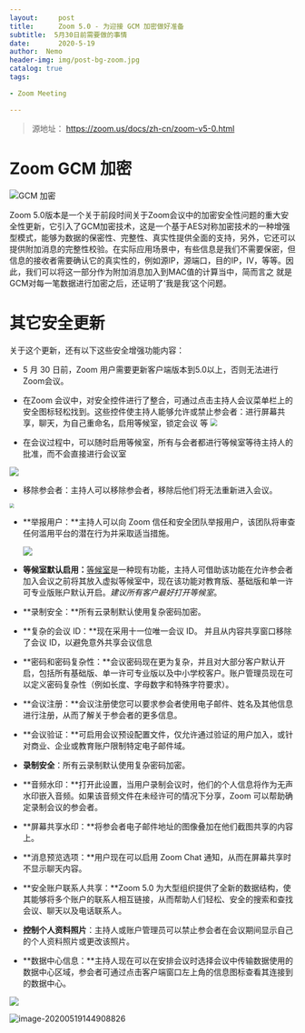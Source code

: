 ```yaml
---
layout:     post
title:      Zoom 5.0 - 为迎接 GCM 加密做好准备
subtitle:  5月30日前需要做的事情
date:       2020-5-19
author:  Nemo
header-img: img/post-bg-zoom.jpg
catalog: true
tags:

- Zoom Meeting

---
```


> 源地址： https://zoom.us/docs/zh-cn/zoom-v5-0.html

# Zoom GCM 加密

![GCM 加密](https://raw.githubusercontent.com/tangx007/tangx007.github.io/master/img/20200519135822.png)

Zoom 5.0版本是一个关于前段时间关于Zoom会议中的加密安全性问题的重大安全性更新，它引入了GCM加密技术，这是一个基于AES对称加密技术的一种增强型模式，能够为数据的保密性、完整性、真实性提供全面的支持，另外，它还可以提供附加消息的完整性校验。在实际应用场景中，有些信息是我们不需要保密，但信息的接收者需要确认它的真实性的，例如源IP，源端口，目的IP，IV，等等。因此，我们可以将这一部分作为附加消息加入到MAC值的计算当中，简而言之 就是GCM对每一笔数据进行加密之后，还证明了‘我是我’这个问题。

# 其它安全更新

关于这个更新，还有以下这些安全增强功能内容：

- 5 月 30 日前，Zoom 用户需要更新客户端版本到5.0以上，否则无法进行Zoom会议。
- 在Zoom 会议中，对安全控件进行了整合，可通过点击主持人会议菜单栏上的安全图标轻松找到。这些控件使主持人能够允许或禁止参会者：进行屏幕共享，聊天，为自己重命名，启用等候室，锁定会议 等
  <img src="https://raw.githubusercontent.com/tangx007/tangx007.github.io/master/img/20200519142242.png" style="zoom:80%;" />

- 在会议过程中，可以随时启用等候室，所有与会者都进行等候室等待主持人的批准，而不会直接进行会议室

![](https://raw.githubusercontent.com/tangx007/tangx007.github.io/master/img/20200519142431.png)

- 移除参会者：主持人可以移除参会者，移除后他们将无法重新进入会议。


<img src="https://raw.githubusercontent.com/tangx007/tangx007.github.io/master/img/bfe17c574bd0f0cab7ad9867894c785.jpg" style="zoom:50%;" />

- **举报用户：**主持人可以向 Zoom 信任和安全团队举报用户，该团队将审查任何滥用平台的潜在行为并采取适当措施。

  ![](https://raw.githubusercontent.com/tangx007/tangx007.github.io/master/img/20200519145418.png)

- **等候室默认启用：**[等候室](https://support.zoom.us/hc/en-us/articles/115000332726-Waiting-Room)是一种现有功能，主持人可借助该功能在允许参会者加入会议之前将其放入虚拟等候室中，现在该功能对教育版、基础版和单一许可专业版账户默认开启。*建议所有客户最好打开等候室*。

- **录制安全：**所有云录制默认使用复杂密码加密。

- **复杂的会议 ID：**现在采用十一位唯一会议 ID。 并且从内容共享窗口移除了会议 ID，以避免意外共享会议信息

- **密码和密码复杂性：**会议密码现在更为复杂，并且对大部分客户默认开启，包括所有基础版、单一许可专业版以及中小学校客户。账户管理员现在可以定义密码复杂性（例如长度、字母数字和特殊字符要求）。

- **会议注册：**会议注册使您可以要求参会者使用电子邮件、姓名及其他信息进行注册，从而了解关于参会者的更多信息。

- **会议验证：**可启用会议预设配置文件，仅允许通过验证的用户加入，或针对商业、企业或教育账户限制特定电子邮件域。

- **录制安全**：所有云录制默认使用复杂密码加密。

- **音频水印：**打开此设置，当用户录制会议时，他们的个人信息将作为无声水印嵌入音频。如果该音频文件在未经许可的情况下分享，Zoom 可以帮助确定录制会议的参会者。

- **屏幕共享水印：**将参会者电子邮件地址的图像叠加在他们截图共享的内容上。

- **消息预览选项：**用户现在可以启用 Zoom Chat 通知，从而在屏幕共享时不显示聊天内容。

- **安全账户联系人共享：**Zoom 5.0 为大型组织提供了全新的数据结构，使其能够将多个账户的联系人相互链接，从而帮助人们轻松、安全的搜索和查找会议、聊天以及电话联系人。

- **控制个人资料照片**：主持人或账户管理员可以禁止参会者在会议期间显示自己的个人资料照片或更改该照片。

- **数据中心信息：**主持人现在可以在安排会议时选择会议中传输数据使用的数据中心区域，参会者可通过点击客户端窗口左上角的信息图标查看其连接到的数据中心。

![](https://raw.githubusercontent.com/tangx007/tangx007.github.io/master/img/20200519144633.png)

![image-20200519144908826](C:\Users\Nemo\AppData\Roaming\Typora\typora-user-images\image-20200519144908826.png)